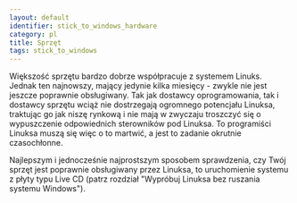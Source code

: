 ```yaml
---
layout: default
identifier: stick_to_windows_hardware
category: pl
title: Sprzęt
tags: stick_to_windows
---
```


Większość sprzętu bardzo dobrze współpracuje z systemem Linuks.
Jednak ten najnowszy, mający jedynie kilka miesięcy - zwykle nie jest
jeszcze poprawnie obsługiwany. Tak jak dostawcy oprogramowania, tak
i dostawcy sprzętu wciąż nie dostrzegają ogromnego potencjału Linuksa,
traktując go jak niszę rynkową i nie mają w zwyczaju troszczyć się
o wypuszczenie odpowiednich sterowników pod Linuksa. To programiści
Linuksa muszą się więc o to martwić, a jest to zadanie okrutnie
czasochłonne.

Najlepszym i jednocześnie najprostszym sposobem sprawdzenia, czy
Twój sprzęt jest poprawnie obsługiwany przez Linuksa, to uruchomienie
systemu z płyty typu Live CD (patrz rozdział "Wypróbuj Linuksa bez
ruszania systemu Windows").

